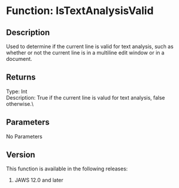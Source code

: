 # Function: IsTextAnalysisValid

## Description

Used to determine if the current line is valid for text analysis, such
as whether or not the current line is in a multiline edit window or in a
document.

## Returns

Type: Int\
Description: True if the current line is valud for text analysis, false
otherwise.\

## Parameters

No Parameters

## Version

This function is available in the following releases:

1.  JAWS 12.0 and later
